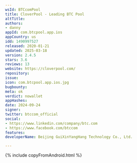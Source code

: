 ```yaml
---
wsId: BTCcomPool
title: CloverPool - Leading BTC Pool
altTitle: 
authors:
- danny
appId: com.btcpool.app.ios
appCountry: us
idd: 1490997527
released: 2020-01-21
updated: 2025-03-18
version: 2.4.5
stars: 3.6
reviews: 13
website: https://cloverpool.com/
repository: 
issue: 
icon: com.btcpool.app.ios.jpg
bugbounty: 
meta: ok
verdict: nowallet
appHashes: 
date: 2024-09-24
signer: 
twitter: btccom_official
social:
- https://www.linkedin.com/company/btc.com
- https://www.facebook.com/btccom
features: 
developerName: Beijing GuiXinYangHang Technology Co., Ltd.

---
```


{% include copyFromAndroid.html %}
